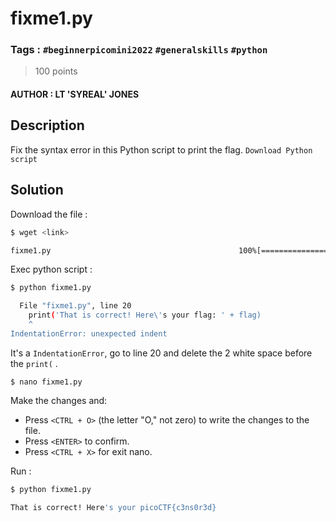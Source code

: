 # fixme1.py

### Tags : `#beginnerpicomini2022` `#generalskills` `#python`

> 100 points

#### AUTHOR : LT 'SYREAL' JONES

## Description

Fix the syntax error in this Python script to print the flag.
`Download Python script`

## Solution

Download the file :

``` bash
$ wget <link>

fixme1.py                                          100%[=================>]
```

Exec python script : 

``` bash
$ python fixme1.py

  File "fixme1.py", line 20
    print('That is correct! Here\'s your flag: ' + flag)
    ^
IndentationError: unexpected indent
```

It's a `IndentationError`, go to line 20 and delete the 2 white space before the `print(` .

``` 
$ nano fixme1.py
```

Make the changes and:

* Press `<CTRL + O>` (the letter "O," not zero) to write the changes to the file.
* Press `<ENTER>` to confirm.
* Press `<CTRL + X>` for exit nano.

 Run :

``` bash
$ python fixme1.py

That is correct! Here's your picoCTF{c3ns0r3d}
```